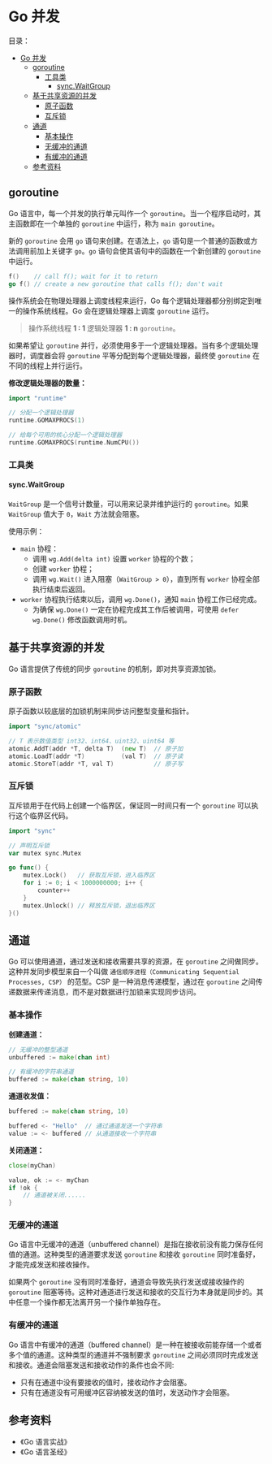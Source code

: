 # Go 并发

目录：

- [Go 并发](#go-并发)
  - [goroutine](#goroutine)
    - [工具类](#工具类)
      - [sync.WaitGroup](#syncwaitgroup)
  - [基于共享资源的并发](#基于共享资源的并发)
    - [原子函数](#原子函数)
    - [互斥锁](#互斥锁)
  - [通道](#通道)
    - [基本操作](#基本操作)
    - [无缓冲的通道](#无缓冲的通道)
    - [有缓冲的通道](#有缓冲的通道)
  - [参考资料](#参考资料)

## goroutine

Go 语言中，每一个并发的执行单元叫作一个 `goroutine`。当一个程序启动时，其主函数即在一个单独的 `goroutine` 中运行，称为 `main goroutine`。

新的 `goroutine` 会用 `go` 语句来创建。在语法上，`go` 语句是一个普通的函数或方法调用前加上关键字 `go`。`go` 语句会使其语句中的函数在一个新创建的 `goroutine` 中运行。

```go
f()    // call f(); wait for it to return
go f() // create a new goroutine that calls f(); don't wait
```

操作系统会在物理处理器上调度线程来运行，Go 每个逻辑处理器都分别绑定到唯一的操作系统线程。Go 会在逻辑处理器上调度 `goroutine` 运行。

> 操作系统线程 **1 : 1** 逻辑处理器 **1 : n** `goroutine`。

如果希望让 `goroutine` 并行，必须使用多于一个逻辑处理器。当有多个逻辑处理器时，调度器会将 `goroutine` 平等分配到每个逻辑处理器，最终使 `goroutine` 在不同的线程上并行运行。

**修改逻辑处理器的数量：**

```go
import "runtime"

// 分配一个逻辑处理器
runtime.GOMAXPROCS(1)

// 给每个可用的核心分配一个逻辑处理器
runtime.GOMAXPROCS(runtime.NumCPU())
```

### 工具类

#### sync.WaitGroup

`WaitGroup` 是一个信号计数量，可以用来记录并维护运行的 `goroutine`。如果 `WaitGroup` 值大于 `0`，`Wait` 方法就会阻塞。

使用示例：

* `main` 协程：
  * 调用 `wg.Add(delta int)` 设置 `worker` 协程的个数；
  * 创建 `worker` 协程；
  * 调用 `wg.Wait()` 进入阻塞（`WaitGroup > 0`），直到所有 `worker` 协程全部执行结束后返回。
* `worker` 协程执行结束以后，调用 `wg.Done()`，通知 `main` 协程工作已经完成。
  * 为确保 `wg.Done()` 一定在协程完成其工作后被调用，可使用 `defer wg.Done()` 修改函数调用时机。

## 基于共享资源的并发

Go 语言提供了传统的同步 `goroutine` 的机制，即对共享资源加锁。

### 原子函数

原子函数以较底层的加锁机制来同步访问整型变量和指针。

```go
import "sync/atomic"

// T 表示数值类型 int32、int64、uint32、uint64 等
atomic.AddT(addr *T, delta T)  (new T)  // 原子加
atomic.LoadT(addr *T)          (val T)  // 原子读
atomic.StoreT(addr *T, val T)           // 原子写
```

### 互斥锁

互斥锁用于在代码上创建一个临界区，保证同一时间只有一个 `goroutine` 可以执行这个临界区代码。

```go
import "sync"

// 声明互斥锁
var mutex sync.Mutex

go func() {
	mutex.Lock()   // 获取互斥锁，进入临界区
	for i := 0; i < 1000000000; i++ {
		counter++
	}
	mutex.Unlock() // 释放互斥锁，退出临界区
}()
```

## 通道

Go 可以使用通道，通过发送和接收需要共享的资源，在 `goroutine` 之间做同步。这种并发同步模型来自一个叫做 `通信顺序进程（Communicating Sequential Processes, CSP）` 的范型。CSP 是一种消息传递模型，通过在 `goroutine` 之间传递数据来传递消息，而不是对数据进行加锁来实现同步访问。

### 基本操作

**创建通道：**

```go
// 无缓冲的整型通道
unbuffered := make(chan int)

// 有缓冲的字符串通道
buffered := make(chan string, 10)
```

**通道收发值：**

```go
buffered := make(chan string, 10)

buffered <- "Hello"  // 通过通道发送一个字符串
value := <- buffered // 从通道接收一个字符串
```

**关闭通道：**

```go
close(myChan)

value, ok := <- myChan
if !ok {
    // 通道被关闭......
}
```

### 无缓冲的通道

Go 语言中无缓冲的通道（unbuffered channel）是指在接收前没有能力保存任何值的通道。这种类型的通道要求发送 `goroutine` 和接收 `goroutine` 同时准备好，才能完成发送和接收操作。

如果两个 `goroutine` 没有同时准备好，通道会导致先执行发送或接收操作的 `goroutine` 阻塞等待。这种对通道进行发送和接收的交互行为本身就是同步的。其中任意一个操作都无法离开另一个操作单独存在。

### 有缓冲的通道

Go 语言中有缓冲的通道（buffered channel）是一种在被接收前能存储一个或者多个值的通道。这种类型的通道并不强制要求 `goroutine` 之间必须同时完成发送和接收。通道会阻塞发送和接收动作的条件也会不同:

* 只有在通道中没有要接收的值时，接收动作才会阻塞。
* 只有在通道没有可用缓冲区容纳被发送的值时，发送动作才会阻塞。

## 参考资料

* 《Go 语言实战》
* 《Go 语言圣经》
